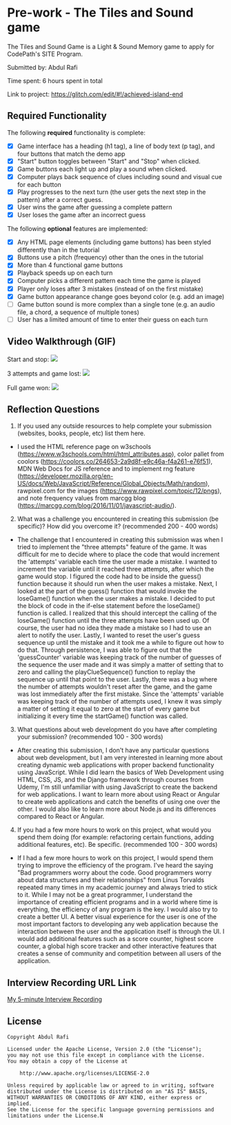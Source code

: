 # Pre-work - The Tiles and Sound game

The Tiles and Sound Game is a Light & Sound Memory game to apply for CodePath's SITE Program. 

Submitted by: Abdul Rafi

Time spent: 6 hours spent in total

Link to project: https://glitch.com/edit/#!/achieved-island-end

## Required Functionality

The following **required** functionality is complete:

* [x] Game interface has a heading (h1 tag), a line of body text (p tag), and four buttons that match the demo app
* [x] "Start" button toggles between "Start" and "Stop" when clicked. 
* [x] Game buttons each light up and play a sound when clicked. 
* [x] Computer plays back sequence of clues including sound and visual cue for each button
* [x] Play progresses to the next turn (the user gets the next step in the pattern) after a correct guess. 
* [x] User wins the game after guessing a complete pattern
* [x] User loses the game after an incorrect guess

The following **optional** features are implemented:

* [x] Any HTML page elements (including game buttons) has been styled differently than in the tutorial
* [x] Buttons use a pitch (frequency) other than the ones in the tutorial
* [x] More than 4 functional game buttons
* [x] Playback speeds up on each turn
* [x] Computer picks a different pattern each time the game is played
* [x] Player only loses after 3 mistakes (instead of on the first mistake)
* [x] Game button appearance change goes beyond color (e.g. add an image)
* [ ] Game button sound is more complex than a single tone (e.g. an audio file, a chord, a sequence of multiple tones)
* [ ] User has a limited amount of time to enter their guess on each turn

## Video Walkthrough (GIF)

Start and stop:
![](Start_Stop_Small.gif)

3 attempts and game lost:
![](Game_Lost_Small3.gif)

Full game won:
![](Game_Won.gif)

## Reflection Questions
1. If you used any outside resources to help complete your submission (websites, books, people, etc) list them here. 

- I used the HTML reference page on w3schools (https://www.w3schools.com/html/html_attributes.asp), color pallet from coolors (https://coolors.co/264653-2a9d8f-e9c46a-f4a261-e76f51), 
  MDN Web Docs for JS reference and to implement rng feature (https://developer.mozilla.org/en-US/docs/Web/JavaScript/Reference/Global_Objects/Math/random), rawpixel.com for the images (https://www.rawpixel.com/topic/12/pngs), 
  and note frequency values from marcgg blog (https://marcgg.com/blog/2016/11/01/javascript-audio/).  
  
2. What was a challenge you encountered in creating this submission (be specific)? How did you overcome it? (recommended 200 - 400 words) 

- The challenge that I encountered in creating this submission was when I tried to implement the "three attempts" feature of the game. It was difficult for me to decide where to place the code that would increment the 'attempts' variable each time the user made a mistake. I wanted to increment the variable until it reached three attempts, after which the game would stop. I figured the code had to be inside the guess() function because it should run when the user makes a mistake. Next, I looked at the part of the guess() function that would invoke the loseGame() function when the user makes a mistake. I decided to put the block of code in the if-else statement before the loseGame() function is called. I realized that this should intercept the calling of the loseGame() function until the three attempts have been used up. Of course, the user had no idea they made a mistake so I had to use an alert to notify the user. Lastly, I wanted to reset the user's guess sequence up until the mistake and it took me a while to figure out how to do that. Through persistence, I was able to figure out that the 'guessCounter' variable was keeping track of the number of guesses of the sequence the user made and it was simply a matter of setting that to zero and calling the playClueSequence() function to replay the sequence up until that point to the user. Lastly, there was a bug where the number of attempts wouldn't reset after the game, and the game was lost immediately after the first mistake. Since the 'attempts' variable was keeping track of the number of attempts used, I knew it was simply a matter of setting it equal to zero at the start of every game but initializing it every time the startGame() function was called. 

3. What questions about web development do you have after completing your submission? (recommended 100 - 300 words) 
- After creating this submission, I don't have any particular questions about web development, but I am very interested in learning more about creating dynamic web applications with proper backend functionality using JavaScript. While I did learn the basics of Web Development using HTML, CSS, JS, and the Django framework through courses from Udemy, I'm still unfamiliar with using JavaScript to create the backend for web applications. I want to learn more about using React or Angular to create web applications and catch the benefits of using one over the other. I would also like to learn more about Node.js and its differences compared to React or Angular.

4. If you had a few more hours to work on this project, what would you spend them doing (for example: refactoring certain functions, adding additional features, etc). Be specific. (recommended 100 - 300 words) 
- If I had a few more hours to work on this project, I would spend them trying to improve the efficiency of the program. I've heard the saying "Bad programmers worry about the code. Good programmers worry about data structures and their relationships" from Linus Torvalds repeated many times in my academic journey and always tried to stick to it. While I may not be a great programmer, I understand the importance of creating efficient programs and in a world where time is everything, the efficiency of any program is the key. I would also try to create a better UI. A better visual experience for the user is one of the most important factors to developing any web application because the interaction between the user and the application itself is through the UI. I would add additional features such as a score counter, highest score counter, a global high score tracker and other interactive features that creates a sense of community and competition between all users of the application. 



## Interview Recording URL Link

[My 5-minute Interview Recording](https://youtu.be/BHj8S8H3Xu8)


## License

    Copyright Abdul Rafi

    Licensed under the Apache License, Version 2.0 (the "License");
    you may not use this file except in compliance with the License.
    You may obtain a copy of the License at

        http://www.apache.org/licenses/LICENSE-2.0

    Unless required by applicable law or agreed to in writing, software
    distributed under the License is distributed on an "AS IS" BASIS,
    WITHOUT WARRANTIES OR CONDITIONS OF ANY KIND, either express or implied.
    See the License for the specific language governing permissions and
    limitations under the License.N
